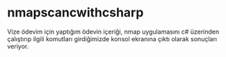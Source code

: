 # nmapscancwithcsharp
Vize ödevim için yaptığım ödevin içeriği, nmap uygulamasını c# üzerinden çalıştırıp ilgili komutları girdiğimizde konsol ekranına çıktı olarak sonuçları veriyor.
